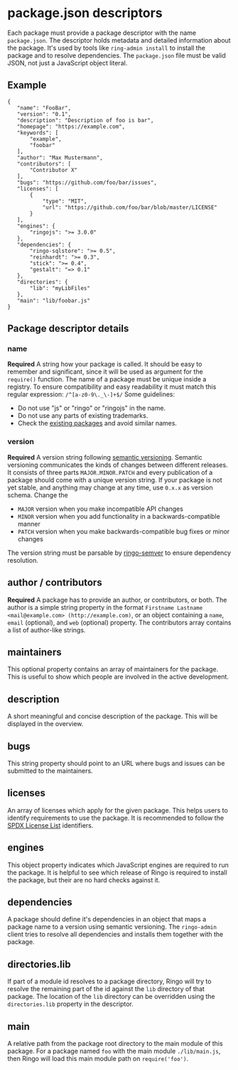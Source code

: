 # package.json descriptors

Each package must provide a package descriptor with the name `package.json`. The descriptor holds metadata and detailed
information about the package. It's used by tools like `ring-admin install` to install the package and
to resolve dependencies. The `package.json` file must be valid JSON, not just a JavaScript object literal.

## Example

    {
       "name": "FooBar",
       "version": "0.1",
       "description": "Description of foo is bar",
       "homepage": "https://example.com",
       "keywords": [
           "example",
           "foobar"
       ],
       "author": "Max Mustermann",
       "contributors": [
           "Contributor X"
       ],
       "bugs": "https://github.com/foo/bar/issues",
       "licenses": [
           {
               "type": "MIT",
               "url": "https://github.com/foo/bar/blob/master/LICENSE"
           }
       ],
       "engines": {
           "ringojs": ">= 3.0.0"
       },
       "dependencies": {
           "ringo-sqlstore": ">= 0.5",
           "reinhardt": ">= 0.3",
           "stick": ">= 0.4",
           "gestalt": "=> 0.1"
       },
       "directories": {
           "lib": "myLibFiles"
       },
       "main": "lib/foobar.js"
    }

## Package descriptor details

### name

**Required** A string how your package is called. It should be easy to remember and significant, since it will be used
as argument for the `require()` function. The name of a package must be unique inside a registry. To ensure compatibility
and easy readability it must match this regular expression: `/^[a-z0-9\._\-]+$/` Some guidelines:

* Do not use "js" or "ringo" or "ringojs" in the name.
* Do not use any parts of existing trademarks.
* Check the [existing packages](http://packages.ringojs.org/) and avoid similar names.

### version

**Required** A version string following [semantic versioning](http://semver.org/). Semantic versioning communicates the
 kinds of changes between different releases. It consists of three parts `MAJOR.MINOR.PATCH` and every publication of a
 package should come with a unique version string. If your package is not yet stable, and anything may change at any
 time, use `0.x.x` as version schema. Change the

* `MAJOR` version when you make incompatible API changes
* `MINOR` version when you add functionality in a backwards-compatible manner
* `PATCH` version when you make backwards-compatible bug fixes or minor changes

The version string must be parsable by [ringo-semver](https://github.com/grob/ringo-semver/) to ensure dependency
resolution.

## author / contributors

**Required** A package has to provide an author, or contributors, or both. The author is a simple string property in the
format `Firstname Lastname <mail@example.com> (http://example.com)`, or an object containing a `name`,
`email` (optional), and `web` (optional) property. The contributors array contains a list of author-like strings.

## maintainers

This optional property contains an array of maintainers for the package. This is useful to show which people are
involved in the active development.

## description

A short meaningful and concise description of the package. This will be displayed in the overview.

## bugs

This string property should point to an URL where bugs and issues can be submitted to the maintainers.

## licenses

An array of licenses which apply for the given package. This helps users to identify requirements to use the package.
It is recommended to follow the [SPDX License List](http://spdx.org/licenses/) identifiers.

## engines

This object property indicates which JavaScript engines are required to run the package. It is helpful to see which
release of Ringo is required to install the package, but their are no hard checks against it.

## dependencies

A package should define it's dependencies in an object that maps a package name to a version using semantic versioning.
The `ringo-admin` client tries to resolve all dependencies and installs them together with the package.

## directories.lib

If part of a module id resolves to a package directory, Ringo will try to resolve the remaining part of the id against
the `lib` directory of that package. The location of the `lib` directory can be overridden using the
`directories.lib` property in the descriptor.

## main

A relative path from the package root directory to the main module of this package. For a package named `foo` with the
main module `./lib/main.js`, then Ringo will load this main module path on `require('foo')`.